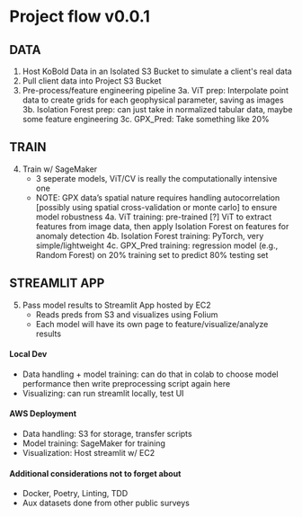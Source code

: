 # Project flow v0.0.1



## DATA

1. Host KoBold Data in an Isolated S3 Bucket to simulate a client's real data
2. Pull client data into Project S3 Bucket
3. Pre-process/feature engineering pipeline
    3a. ViT prep: Interpolate point data to create grids for each geophysical parameter, saving as images
    3b. Isolation Forest prep: can just take in normalized tabular data, maybe some feature engineering
    3c. GPX_Pred: Take something like 20%

## TRAIN

4. Train w/ SageMaker
    * 3 seperate models, ViT/CV is really the computationally intensive one
    * NOTE: GPX data’s spatial nature requires handling autocorrelation [possibly using spatial cross-validation or monte carlo] to ensure model robustness
    4a. ViT training: pre-trained [?] ViT to extract features from image data, then apply Isolation Forest on features for anomaly detection
    4b. Isolation Forest training: PyTorch, very simple/lightweight
    4c. GPX_Pred training: regression model (e.g., Random Forest) on 20% training set to predict 80% testing set

## STREAMLIT APP

5. Pass model results to Streamlit App hosted by EC2
    * Reads preds from S3 and visualizes using Folium
    * Each model will have its own page to feature/visualize/analyze results

#### Local Dev
* Data handling + model training: can do that in colab to choose model performance then write preprocessing script again here
* Visualizing: can run streamlit locally, test UI


#### AWS Deployment
* Data handling: S3 for storage, transfer scripts
* Model training: SageMaker for training
* Visualization: Host streamlit w/ EC2


#### Additional considerations not to forget about
* Docker, Poetry, Linting, TDD
* Aux datasets done from other public surveys



